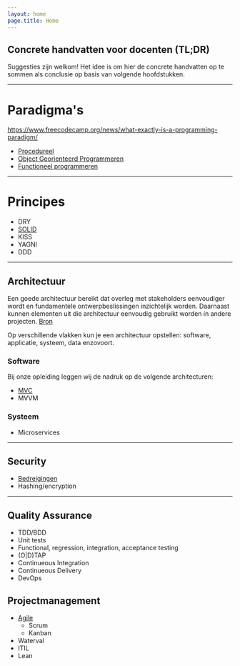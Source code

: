 ```yaml
---
layout: home
page.title: Home
---
```


## Concrete handvatten voor docenten (TL;DR)

Suggesties zijn welkom! Het idee is om hier de concrete handvatten op te sommen als conclusie op basis van volgende hoofdstukken.

---

# Paradigma's
https://www.freecodecamp.org/news/what-exactly-is-a-programming-paradigm/

- [Procedureel](https://en.wikipedia.org/wiki/Procedural_programming)
- [Object Georienteerd Programmeren](paradigmas/oo)
- [Functioneel programmeren](paradigmas/f)

---

# Principes
- DRY
- [SOLID](paradigmas/oo/solid)
- KISS
- YAGNI
- DDD

---

## Architectuur
Een goede architectuur bereikt dat overleg met stakeholders eenvoudiger wordt en fundamentele ontwerpbeslissingen inzichtelijk worden. Daarnaast kunnen elementen uit die architectuur eenvoudig gebruikt worden in andere projecten. [Bron](https://nl.wikipedia.org/wiki/Software-architectuur)

Op verschillende vlakken kun je een architectuur opstellen: software, applicatie, systeem, data enzovoort.

### Software
Bij onze opleiding leggen wij de nadruk op de volgende architecturen:

- [MVC](Architectuur/Software/MVC)
- MVVM

### Systeem
- Microservices

---

## Security

- [Bedreigingen](https://en.wikipedia.org/wiki/Information_security)
- Hashing/encryption

---

## Quality Assurance

- TDD/BDD
- Unit tests
- Functional, regression, integration, acceptance testing
- (O|D)TAP
- Continueous Integration
- Continueous Delivery
- DevOps

## Projectmanagement

- [Agile](https://agilemanifesto.org/)
    - Scrum
    - Kanban
- Waterval
- ITIL
- Lean